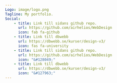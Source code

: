 ```yaml
---
Logo: image/logo.png
Tagline: My portfolio.
Social:
    - title: Link till sidans github repo.
      url: https://github.com/airhelios/WebDesign
      icon: fab fa-github
    - title: Link till dbwebb
      url: https://dbwebb.se/kurser/design-v3/
      icon: fas fa-university
    - title: Link till sidans github repo.
      url: https://github.com/airhelios/WebDesign
      icon: "&#128049;"
    - title: Link till dbwebb
      url: https://dbwebb.se/kurser/design-v3/
      icon: "&#127963;"
---
```

